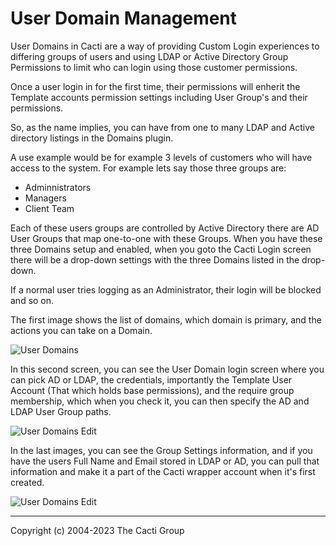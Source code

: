 # User Domain Management

User Domains in Cacti are a way of providing Custom Login
experiences to differing groups of users and using LDAP
or Active Directory Group Permissions to limit who
can login using those customer permissions.

Once a user login in for the first time, their permissions
will enherit the Template accounts permission settings
including User Group's and their permissions.

So, as the name implies, you can have from one to many
LDAP and Active directory listings in the Domains plugin.

A use example would be for example 3 levels of customers
who will have access to the system.  For example lets
say those three groups are:

- Adminnistrators
- Managers
- Client Team

Each of these users groups are controlled by Active Directory
there are AD User Groups that map one-to-one with these
Groups.  When you have these three Domains setup and enabled,
when you goto the Cacti Login screen there will be a drop-down
settings with the three Domains listed in the drop-down.

If a normal user tries logging as an Administrator, their
login will be blocked and so on.

The first image shows the list of domains, which domain is
primary, and the actions you can take on a Domain.

![User Domains](images/user-domains.png)

In this second screen, you can see the User Domain login screen
where you can pick AD or LDAP, the credentials, importantly the
Template User Account (That which holds base permissions),
and the require group membership, which when you check it,
you can then specify the AD and LDAP User Group paths.

![User Domains Edit](images/user-domains-edit1.png)

In the last images, you can see the Group Settings information, and
if you have the users Full Name and Email stored in LDAP or
AD, you can pull that information and make it a part of the
Cacti wrapper account when it's first created.

![User Domains Edit](images/user-domains-edit2.png)

---
<copy>Copyright (c) 2004-2023 The Cacti Group</copy>

